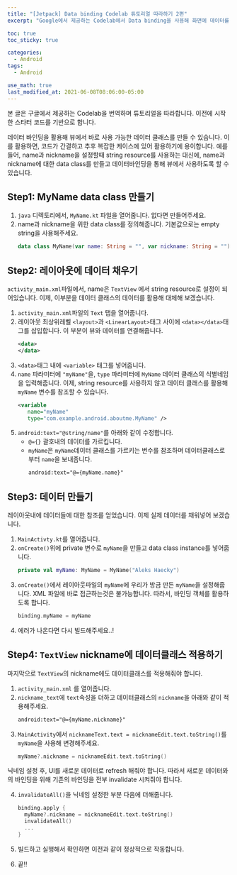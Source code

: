 ```yaml
---
title: "[Jetpack] Data binding Codelab 튜토리얼 따라하기 2편"
excerpt: "Google에서 제공하는 Codelab에서 Data binding을 사용해 화면에 데이터를 띄워보자...!!"

toc: true
toc_sticky: true

categories:
  - Android
tags:
  - Android

use_math: true
last_modified_at: 2021-06-08T08:06:00-05:00
---
```


본 글은 구글에서 제공하는 Codelab을 번역하며 튜토리얼을 따라합니다. 이전에 시작한 스타터 코드를 기반으로 합니다.
    
데이터 바인딩을 활용해 뷰에서 바로 사용 가능한 데이터 클래스를 만들 수 있습니다. 이를 활용하면, 코드가 간결하고 추후 복잡한 케이스에 있어 활용하기에 용이합니다. 예를들어, name과 nickname을 설정할때 string resource를 사용하는 대신에, name과 nickname에 대한 data class를 만들고 데이터바인딩을 통해 뷰에서 사용하도록 할 수 있습니다.

## Step1: MyName data class 만들기
1. `java` 디렉토리에서, `MyName.kt` 파일을 열어줍니다. 없다면 만들어주세요.
2. name과 nickname을 위한 data class를 정의해줍니다. 기본값으로는 empty string을 사용해주세요.
    ```kotlin
    data class MyName(var name: String = "", var nickname: String = "")
    ```
## Step2: 레이아웃에 데이터 채우기
`activity_main.xml`파일에서, name은 `TextView` 에서 string resource로 설정이 되어있습니다. 이제, 이부분을 데이터 클래스의 데이터를 활용해 대체해 보겠습니다.
1. `activity_main.xml`파일의 `Text` 탭을 열어줍니다.
2. 레이아웃 최상위레벨 `<layout>`과 `<LinearLayout>`태그 사이에 `<data></data>`태그를 삽입합니다. 이 부분이 뷰와 데이터를 연결해줍니다. 
    ```xml
    <data>
    </data>
    ```
3. `<data>`태그 내에 `<variable>` 태그를 넣어줍니다. 
4. `name` 파라미터에 `"myName"`을, `type` 파라미터에 `MyName` 데이터 클래스의 식별네임을 입력해줍니다. 이제, string resource를 사용하지 않고 데이터 클래스를 활용해 `myName` 변수를 참조할 수 있습니다.
    ```xml
    <variable
       name="myName"
       type="com.example.android.aboutme.MyName" />
    ```
5. `android:text="@string/name"`를 아래와 같이 수정합니다.
    - `@={}` 괄호내의 데이터를 가르킵니다.
    - `myName`은 `myName`데이터 클래스를 가르키는 변수를 참조하며 데이터클래스로부터 `name`을 보내줍니다. 
      ```xml
      android:text="@={myName.name}"
      ```

## Step3: 데이터 만들기

레이아웃내에 데이터들에 대한 참조를 얻었습니다. 이제 실제 데이터를 채워넣어 보겠습니다.
1. `MainActivty.kt`를 열어줍니다.
2. `onCreate()`위에 private 변수로 `myName`을 만들고 data class instance를 넣어줍니다. 
    ```kotlin
    private val myName: MyName = MyName("Aleks Haecky")
    ```
3. `onCreate()`에서 레이아웃파일의 `myName`에 우리가 방금 만든 `myName`을 설정해줍니다. XML 파일에 바로 접근하는것은 불가능합니다. 따라서, 바인딩 객체를 활용하도록 합니다. 
      ```kotlin
      binding.myName = myName
      ```
4. 에러가 나온다면 다시 빌드해주세요..!

## Step4: `TextView` nickname에 데이터클래스 적용하기
마지막으로 `TextView`의 nickname에도 데이터클래스를 적용해줘야 합니다. 
1. `activity_main.xml` 를 열어줍니다.
2. `nickname_text`에 `text`속성을 더하고 데이터클래스의 `nickname`을 아래와 같이 적용해주세요.
    ```xml
    android:text="@={myName.nickname}"
    ```
3. `MainActivity`에서 `nicknameText.text = nicknameEdit.text.toString()`를 `myName`을 사용해 변경해주세요.
    ```kotlin
    myName?.nickname = nicknameEdit.text.toString()
    ```
닉네임 설정 후, UI를 새로운 데이터로 refresh 해줘야 합니다. 따라서 새로운 데이터와의 바인딩을 위해 기존의 바인딩을 전부 invalidate 시켜줘야 합니다.

4. `invalidateAll()`을 닉네임 설정한 부분 다음에 더해줍니다. 
    ```kotlin
    binding.apply {
      myName?.nickname = nicknameEdit.text.toString()
      invalidateAll()
      ...
    }
    ```

5. 빌드하고 실행해서 확인하면 이전과 같이 정상적으로 작동합니다.
6. 끝!!